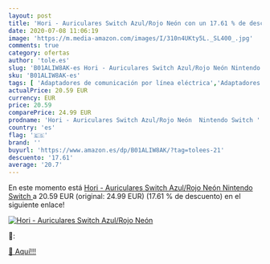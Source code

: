 ```yaml
---
layout: post
title: 'Hori - Auriculares Switch Azul/Rojo Neón con un 17.61 % de descuento'
date: 2020-07-08 11:06:19
image: 'https://m.media-amazon.com/images/I/310n4UKty5L._SL400_.jpg'
comments: true
category: ofertas
author: 'tole.es'
slug: 'B01ALIW8AK-es Hori - Auriculares Switch Azul/Rojo Neón Nintendo Switch'
sku: 'B01ALIW8AK-es'
tags: [ 'Adaptadores de comunicación por línea eléctrica','Adaptadores de red','Dispositivos de red','Informática','nintendo', ]
actualPrice: 20.59 EUR
currency: EUR
price: 20.59
comparePrice: 24.99 EUR
prodname: 'Hori - Auriculares Switch Azul/Rojo Neón  Nintendo Switch '
country: 'es'
flag: '🇪🇸'
brand: ''
buyurl: 'https://www.amazon.es/dp/B01ALIW8AK/?tag=tolees-21'
descuento: '17.61'
average: '20.7'
---
```


En este momento está [Hori - Auriculares Switch Azul/Rojo Neón  Nintendo Switch ](https://www.amazon.es/dp/B01ALIW8AK/?tag=tolees-21) a 20.59 EUR (original: 24.99 EUR) (17.61 %  de descuento) en el siguiente enlace!

[![Hori - Auriculares Switch Azul/Rojo Neón](https://m.media-amazon.com/images/I/310n4UKty5L._SL400_.jpg)](https://www.amazon.es/dp/B01ALIW8AK/?tag=tolees-21)

🔎:


[🛒 Aquí!!!](https://www.amazon.es/dp/B01ALIW8AK/?tag=tolees-21)
